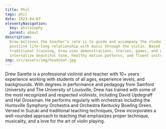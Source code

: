 ```yaml
---
title: Phil
tags: phil
date: 2023-04-07
eleventyNavigation: 
  key: philosophy
  parent: about
description:
  Drew believes the teacher’s role is to guide and accompany the student on a journey of discovery, developing a
  positive life-long relationship with music through the violin. Based on the Suzuki method and twenty years of
  traditional training, Drew uses demonstrations, stories, games, and graded repertoire to get students to experience and
  internalize beautiful tone, healthy motion patterns, and fluent instrumental technique.
img: src/assets/img/headshot.jpg
---
```


Drew Sarette is a professional violinist and teacher with 10+ years experience working with students of all ages, experience levels, and backgrounds. With degrees in performance and pedagogy from Samford University and The University of Louisville, Drew has trained with some of the most recognized and respected violinists, including David Updegraff and Hal Grossman. He performs regularly with orchestras including the Huntsville Symphony Orchestra and Orchestra Kentucky Bowling Green. Versed in Suzuki and traditional teaching techniques, Drew incorporates a well-rounded approach to teaching that emphasizes proper technique, musicality, and a love for the art of violin playing.
